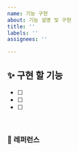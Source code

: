 ```yaml
---
name: 기능 구현
about: 기능 설명 및 구현
title: ''
labels: ''
assignees: ''

---
```


## ✨ 구현 할 기능

- [ ]
- [ ]
- [ ]

<br>

### 📕 레퍼런스
